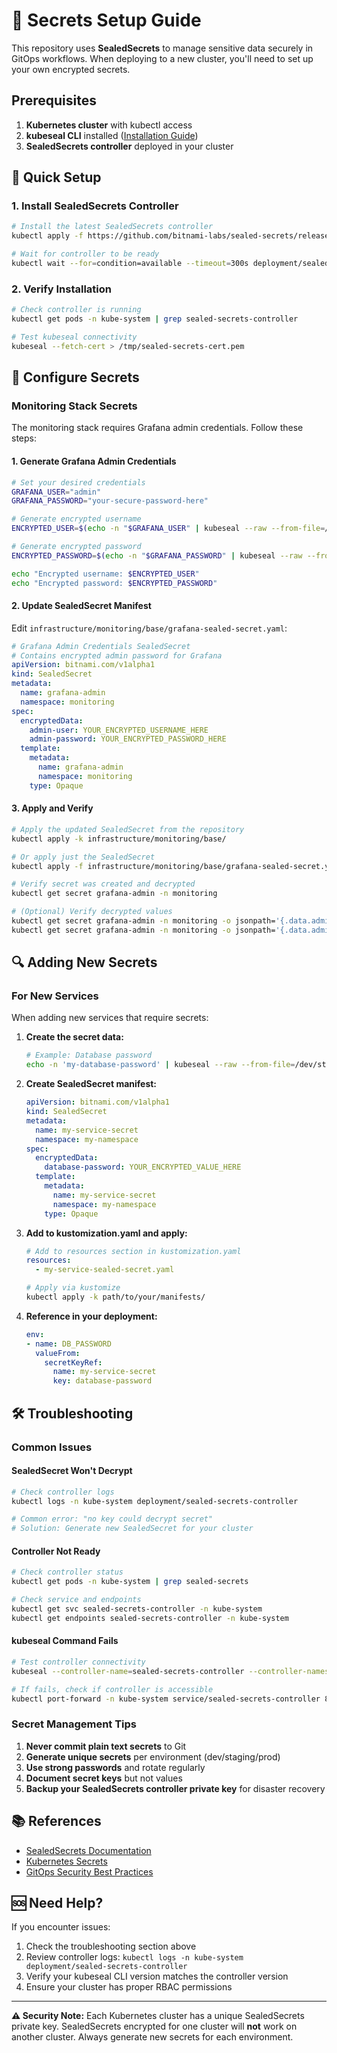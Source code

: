 # 🔐 Secrets Setup Guide

This repository uses **SealedSecrets** to manage sensitive data securely in GitOps workflows. When deploying to a new cluster, you'll need to set up your own encrypted secrets.

## Prerequisites

1. **Kubernetes cluster** with kubectl access
2. **kubeseal CLI** installed ([Installation Guide](https://sealed-secrets.netlify.app/))
3. **SealedSecrets controller** deployed in your cluster

## 🚀 Quick Setup

### 1. Install SealedSecrets Controller

```bash
# Install the latest SealedSecrets controller
kubectl apply -f https://github.com/bitnami-labs/sealed-secrets/releases/download/v0.24.0/controller.yaml

# Wait for controller to be ready
kubectl wait --for=condition=available --timeout=300s deployment/sealed-secrets-controller -n kube-system
```

### 2. Verify Installation

```bash
# Check controller is running
kubectl get pods -n kube-system | grep sealed-secrets-controller

# Test kubeseal connectivity
kubeseal --fetch-cert > /tmp/sealed-secrets-cert.pem
```

## 🔑 Configure Secrets

### Monitoring Stack Secrets

The monitoring stack requires Grafana admin credentials. Follow these steps:

#### 1. Generate Grafana Admin Credentials

```bash
# Set your desired credentials
GRAFANA_USER="admin"
GRAFANA_PASSWORD="your-secure-password-here"

# Generate encrypted username
ENCRYPTED_USER=$(echo -n "$GRAFANA_USER" | kubeseal --raw --from-file=/dev/stdin --name grafana-admin --namespace monitoring)

# Generate encrypted password  
ENCRYPTED_PASSWORD=$(echo -n "$GRAFANA_PASSWORD" | kubeseal --raw --from-file=/dev/stdin --name grafana-admin --namespace monitoring)

echo "Encrypted username: $ENCRYPTED_USER"
echo "Encrypted password: $ENCRYPTED_PASSWORD"
```

#### 2. Update SealedSecret Manifest

Edit `infrastructure/monitoring/base/grafana-sealed-secret.yaml`:

```yaml
# Grafana Admin Credentials SealedSecret
# Contains encrypted admin password for Grafana
apiVersion: bitnami.com/v1alpha1
kind: SealedSecret
metadata:
  name: grafana-admin
  namespace: monitoring
spec:
  encryptedData:
    admin-user: YOUR_ENCRYPTED_USERNAME_HERE
    admin-password: YOUR_ENCRYPTED_PASSWORD_HERE
  template:
    metadata:
      name: grafana-admin
      namespace: monitoring
    type: Opaque
```

#### 3. Apply and Verify

```bash
# Apply the updated SealedSecret from the repository
kubectl apply -k infrastructure/monitoring/base/

# Or apply just the SealedSecret
kubectl apply -f infrastructure/monitoring/base/grafana-sealed-secret.yaml

# Verify secret was created and decrypted
kubectl get secret grafana-admin -n monitoring

# (Optional) Verify decrypted values
kubectl get secret grafana-admin -n monitoring -o jsonpath='{.data.admin-user}' | base64 -d
kubectl get secret grafana-admin -n monitoring -o jsonpath='{.data.admin-password}' | base64 -d
```

## 🔍 Adding New Secrets

### For New Services

When adding new services that require secrets:

1. **Create the secret data:**
   ```bash
   # Example: Database password
   echo -n 'my-database-password' | kubeseal --raw --from-file=/dev/stdin --name my-service-secret --namespace my-namespace
   ```

2. **Create SealedSecret manifest:**
   ```yaml
   apiVersion: bitnami.com/v1alpha1
   kind: SealedSecret
   metadata:
     name: my-service-secret
     namespace: my-namespace
   spec:
     encryptedData:
       database-password: YOUR_ENCRYPTED_VALUE_HERE
     template:
       metadata:
         name: my-service-secret
         namespace: my-namespace
       type: Opaque
   ```

3. **Add to kustomization.yaml and apply:**
   ```yaml
   # Add to resources section in kustomization.yaml
   resources:
     - my-service-sealed-secret.yaml
   ```
   
   ```bash
   # Apply via kustomize
   kubectl apply -k path/to/your/manifests/
   ```

4. **Reference in your deployment:**
   ```yaml
   env:
   - name: DB_PASSWORD
     valueFrom:
       secretKeyRef:
         name: my-service-secret
         key: database-password
   ```

## 🛠️ Troubleshooting

### Common Issues

#### SealedSecret Won't Decrypt
```bash
# Check controller logs
kubectl logs -n kube-system deployment/sealed-secrets-controller

# Common error: "no key could decrypt secret"
# Solution: Generate new SealedSecret for your cluster
```

#### Controller Not Ready
```bash
# Check controller status
kubectl get pods -n kube-system | grep sealed-secrets

# Check service and endpoints
kubectl get svc sealed-secrets-controller -n kube-system
kubectl get endpoints sealed-secrets-controller -n kube-system
```

#### kubeseal Command Fails
```bash
# Test controller connectivity
kubeseal --controller-name=sealed-secrets-controller --controller-namespace=kube-system --fetch-cert

# If fails, check if controller is accessible
kubectl port-forward -n kube-system service/sealed-secrets-controller 8080:8080
```

### Secret Management Tips

1. **Never commit plain text secrets** to Git
2. **Generate unique secrets** per environment (dev/staging/prod)
3. **Use strong passwords** and rotate regularly
4. **Document secret keys** but not values
5. **Backup your SealedSecrets controller private key** for disaster recovery

## 📚 References

- [SealedSecrets Documentation](https://sealed-secrets.netlify.app/)
- [Kubernetes Secrets](https://kubernetes.io/docs/concepts/configuration/secret/)
- [GitOps Security Best Practices](https://www.weave.works/blog/storing-secure-sealed-secrets-using-gitops)

## 🆘 Need Help?

If you encounter issues:
1. Check the troubleshooting section above
2. Review controller logs: `kubectl logs -n kube-system deployment/sealed-secrets-controller`
3. Verify your kubeseal CLI version matches the controller version
4. Ensure your cluster has proper RBAC permissions

---

**⚠️ Security Note:** Each Kubernetes cluster has a unique SealedSecrets private key. SealedSecrets encrypted for one cluster will **not** work on another cluster. Always generate new secrets for each environment.